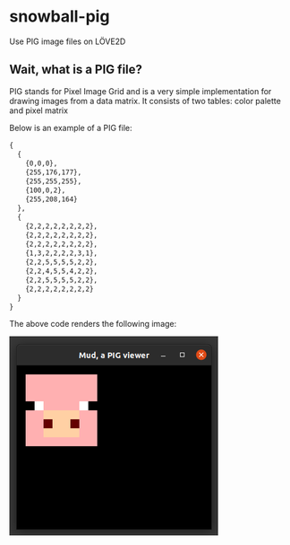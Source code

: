 # snowball-pig
Use PIG image files on LÖVE2D

## Wait, what is a PIG file?
PIG stands for Pixel Image Grid and is a very simple implementation for drawing images from a data matrix.
It consists of two tables: color palette and pixel matrix

Below is an example of a PIG file:

```
{
  {
    {0,0,0},
    {255,176,177},
    {255,255,255},
    {100,0,2},
    {255,208,164}
  },
  {
    {2,2,2,2,2,2,2,2},
    {2,2,2,2,2,2,2,2},
    {2,2,2,2,2,2,2,2},
    {1,3,2,2,2,2,3,1},
    {2,2,5,5,5,5,2,2},
    {2,2,4,5,5,4,2,2},
    {2,2,5,5,5,5,2,2},
    {2,2,2,2,2,2,2,2}
  }
}
```

The above code renders the following image:


![Oinc!](/docs/images/piglet_on_mud.png "Oinc!")


